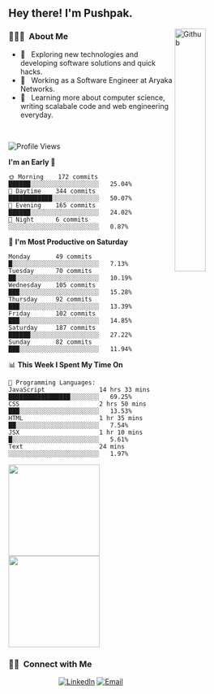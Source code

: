 <h2> Hey there! I'm Pushpak.</h2>

<img width="35%" align="right" alt="Github" src="https://user-images.githubusercontent.com/48678280/88862734-4903af80-d201-11ea-968b-9c939d88a37c.gif" />

<h3> 👨🏻‍💻 &nbsp;About Me </h3>

- 🤔 &nbsp; Exploring new technologies and developing software solutions and quick hacks.
- 💼 &nbsp; Working as a Software Engineer at Aryaka Networks.
- 🌱 &nbsp; Learning more about computer science, writing scalabale code and web engineering everyday.

<!-- <h3> 🛠 &nbsp;Tech Stack</h3> -->

<!-- - 🌐 &nbsp;
  ![JavaScript](https://img.shields.io/badge/-JavaScript-333333?style=flat&logo=javascript)
  ![React](https://img.shields.io/badge/-React-333333?style=flat&logo=react)
  ![Vue](https://img.shields.io/badge/-Vue-333333?style=flat&logo=vue,js)
  ![Node.js](https://img.shields.io/badge/-Node.js-333333?style=flat&logo=node.js) -->
  
<!-- - 💻 &nbsp;
  ![Java](https://img.shields.io/badge/-Java-333333?style=flat&logo=Java&logoColor=007396)
- 🛢 &nbsp;
  ![MySQL](https://img.shields.io/badge/-MySQL-333333?style=flat&logo=mysql)
- ⚙️ &nbsp;
  ![Git](https://img.shields.io/badge/-Git-333333?style=flat&logo=git)
- 🔧 &nbsp;
  ![Visual Studio Code](https://img.shields.io/badge/-Visual%20Studio%20Code-333333?style=flat&logo=visual-studio-code&logoColor=007ACC)
  ![Eclipse](https://img.shields.io/badge/-Eclipse-333333?style=flat&logo=eclipse-ide&logoColor=2C2255) -->

<br/>

<!--START_SECTION:waka-->
![Profile Views](http://img.shields.io/badge/Profile%20Views-3-blue)

**I'm an Early 🐤** 

```text
🌞 Morning    172 commits    ██████░░░░░░░░░░░░░░░░░░░   25.04% 
🌆 Daytime    344 commits    ████████████░░░░░░░░░░░░░   50.07% 
🌃 Evening    165 commits    ██████░░░░░░░░░░░░░░░░░░░   24.02% 
🌙 Night      6 commits      ░░░░░░░░░░░░░░░░░░░░░░░░░   0.87%

```
📅 **I'm Most Productive on Saturday** 

```text
Monday       49 commits     █░░░░░░░░░░░░░░░░░░░░░░░░   7.13% 
Tuesday      70 commits     ██░░░░░░░░░░░░░░░░░░░░░░░   10.19% 
Wednesday    105 commits    ███░░░░░░░░░░░░░░░░░░░░░░   15.28% 
Thursday     92 commits     ███░░░░░░░░░░░░░░░░░░░░░░   13.39% 
Friday       102 commits    ███░░░░░░░░░░░░░░░░░░░░░░   14.85% 
Saturday     187 commits    ██████░░░░░░░░░░░░░░░░░░░   27.22% 
Sunday       82 commits     ███░░░░░░░░░░░░░░░░░░░░░░   11.94%

```


📊 **This Week I Spent My Time On** 

```text
💬 Programming Languages: 
JavaScript               14 hrs 33 mins      █████████████████░░░░░░░░   69.25% 
CSS                      2 hrs 50 mins       ███░░░░░░░░░░░░░░░░░░░░░░   13.53% 
HTML                     1 hr 35 mins        ██░░░░░░░░░░░░░░░░░░░░░░░   7.54% 
JSX                      1 hr 10 mins        █░░░░░░░░░░░░░░░░░░░░░░░░   5.61% 
Text                     24 mins             ░░░░░░░░░░░░░░░░░░░░░░░░░   1.97%

```


<!--END_SECTION:waka-->


<a href="https://github.com/PushpakB3096">
  <img height="180em" src="https://github-readme-stats.vercel.app/api?username=PushpakB3096&show_icons=true&theme=merko" />
  <img height="180em" src="https://github-readme-stats.vercel.app/api/top-langs/?username=PushpakB3096&theme=merko&layout=compact" />
</a>

<br/>

<h3> 🤝🏻 &nbsp;Connect with Me </h3>

<p align="center">
<!-- <a href="https://www.adityavsingh.com/"><img alt="Website" src="https://img.shields.io/badge/Website-www.adityavsingh.com-blue?style=flat-square&logo=google-chrome"></a> -->
<a href="https://www.linkedin.com/in/pushpak-bhattacharya/"><img alt="LinkedIn" src="https://img.shields.io/badge/LinkedIn-Pushpak%20Bhattacharya-blue?style=flat-square&logo=linkedin"></a>
<a href="mailto:rtpushpak@gmail.com"><img alt="Email" src="https://img.shields.io/badge/Email-rtpushpak@gmail.com-blue?style=flat-square&logo=gmail"></a>
</p>
